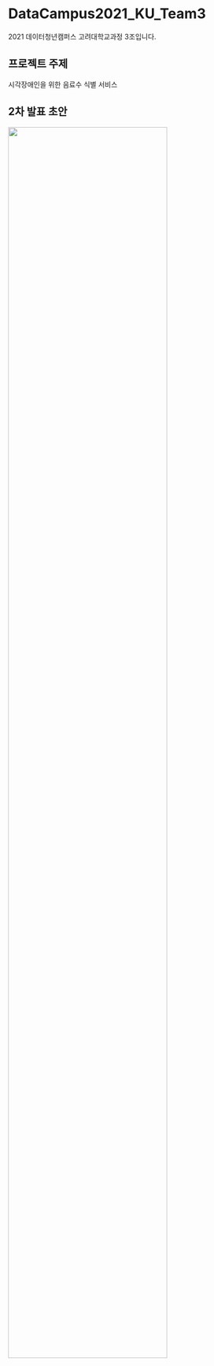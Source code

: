# DataCampus2021_KU_Team3
2021 데이터청년캠퍼스 고려대학교과정 3조입니다.

## 프로젝트 주제
시각장애인을 위한 음료수 식별 서비스

## 2차 발표 초안
<img width="80%" src="https://github.com/rhksdn2314/DataCampus2021_KU_Team3/files/6855158/Team3_ppt2.pdf"/>
